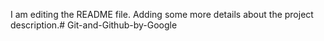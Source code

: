 I am editing the README file. Adding some more details about the project description.# Git-and-Github-by-Google
